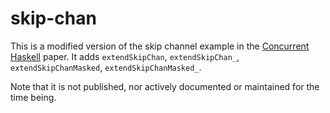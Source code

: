 # skip-chan

This is a modified version of the skip channel example in the [Concurrent Haskell](https://www.microsoft.com/en-us/research/wp-content/uploads/1996/01/concurrent-haskell.pdf) paper.
It adds `extendSkipChan`, `extendSkipChan_`, `extendSkipChanMasked`, `extendSkipChanMasked_`.

Note that it is not published, nor actively documented or maintained for the time being.
